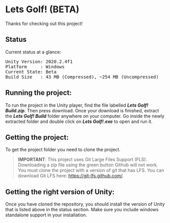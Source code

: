 
# Lets Golf! (BETA)

Thanks for checking out this project!

## Status

Current status at a glance:

<pre>Unity Version: 2020.2.4f1
Platform     : Windows
Current State: Beta
Build Size   : 43 MB (Compressed), ~254 MB (Uncompressed)
</pre>

## Running the project:

To run the project in the Unity player, find the file labelled ***Lets Golf! Build.zip***. Then press download.
Once your download is finished, extract the ***Lets Golf! Build*** folder anywhere on your computer.
Go inside the newly extracted folder and double click on ***Lets Golf!.exe*** to open and run it.

## Getting the project:

To get the project folder you need to clone the project.

> **IMPORTANT**: This project uses Git Large Files Support (FLS).
Downloading a zip file using the green button Github will not work. You must clone the project with a version of git that has LFS. You can download Git LFS here: https://git-lfs.github.com/.

## Getting the right version of Unity:

Once you have cloned the repository, you should install the version of Unity that is listed above in the status section. Make sure you include windows standalone support in your installation.

